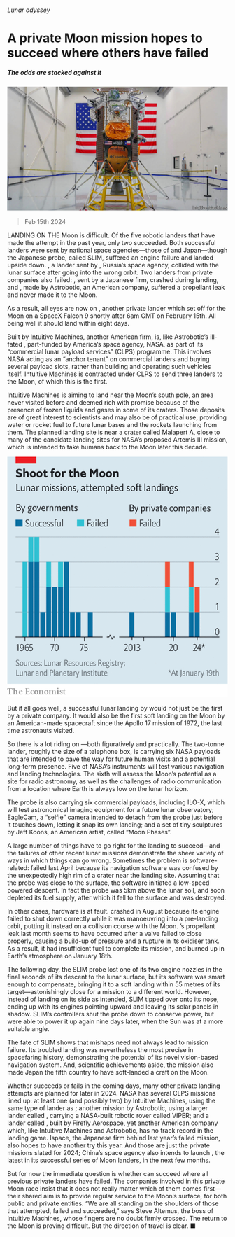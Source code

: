 ###### Lunar odyssey

# A private Moon mission hopes to succeed where others have failed 

##### The odds are stacked against it 

![image](images/20240217_STP003.jpg) 

> Feb 15th 2024 


LANDING ON THE Moon is difficult. Of the five robotic landers that have made the attempt in the past year, only two succeeded. Both successful landers were sent by national space agencies—those of  and Japan—though the Japanese probe, called SLIM, suffered an engine failure and landed upside down. , a lander sent by , Russia’s space agency, collided with the lunar surface after going into the wrong orbit. Two landers from private companies also failed: , sent by a Japanese firm, crashed during landing, and , made by Astrobotic, an American company, suffered a propellant leak and never made it to the Moon.

As a result, all eyes are now on , another private lander which set off for the Moon on a SpaceX Falcon 9 shortly after 6am GMT on February 15th. All being well it should land within eight days. 

Built by Intuitive Machines, another American firm, is, like Astrobotic’s ill-fated , part-funded by America’s space agency, NASA, as part of its “commercial lunar payload services” (CLPS) programme. This involves NASA acting as an “anchor tenant” on commercial landers and buying several payload slots, rather than building and operating such vehicles itself. Intuitive Machines is contracted under CLPS to send three landers to the Moon, of which this is the first.

Intuitive Machines is aiming to land near the Moon’s south pole, an area never visited before and deemed rich with promise because of the presence of frozen liquids and gases in some of its craters. Those deposits are of great interest to scientists and may also be of practical use, providing water or rocket fuel to future lunar bases and the rockets launching from them. The planned landing site is near a crater called Malapert A, close to many of the candidate landing sites for NASA’s proposed Artemis III mission, which is intended to take humans back to the Moon later this decade.

![image](images/20240217_STC400.png) 


But if all goes well, a successful lunar landing by would not just be the first by a private company. It would also be the first soft landing on the Moon by an American-made spacecraft since the Apollo 17 mission of 1972, the last time astronauts visited.

So there is a lot riding on —both figuratively and practically. The two-tonne lander, roughly the size of a telephone box, is carrying six NASA payloads that are intended to pave the way for future human visits and a potential long-term presence. Five of NASA’s instruments will test various navigation and landing technologies. The sixth will assess the Moon’s potential as a site for radio astronomy, as well as the challenges of radio communication from a location where Earth is always low on the lunar horizon. 

The probe is also carrying six commercial payloads, including ILO-X, which will test astronomical imaging equipment for a future lunar observatory; EagleCam, a “selfie” camera intended to detach from the probe just before it touches down, letting it snap its own landing; and a set of tiny sculptures by Jeff Koons, an American artist, called “Moon Phases”.

A large number of things have to go right for the landing to succeed—and the failures of other recent lunar missions demonstrate the sheer variety of ways in which things can go wrong. Sometimes the problem is software-related: failed last April because its navigation software was confused by the unexpectedly high rim of a crater near the landing site. Assuming that the probe was close to the surface, the software initiated a low-speed powered descent. In fact the probe was 5km above the lunar soil, and soon depleted its fuel supply, after which it fell to the surface and was destroyed.

In other cases, hardware is at fault.  crashed in August because its engine failed to shut down correctly while it was manoeuvring into a pre-landing orbit, putting it instead on a collision course with the Moon. ’s propellant leak last month seems to have occurred after a valve failed to close properly, causing a build-up of pressure and a rupture in its oxidiser tank. As a result, it had insufficient fuel to complete its mission, and burned up in Earth’s atmosphere on January 18th.

The following day, the SLIM probe lost one of its two engine nozzles in the final seconds of its descent to the lunar surface, but its software was smart enough to compensate, bringing it to a soft landing within 55 metres of its target—astonishingly close for a mission to a different world. However, instead of landing on its side as intended, SLIM tipped over onto its nose, ending up with its engines pointing upward and leaving its solar panels in shadow. SLIM’s controllers shut the probe down to conserve power, but were able to power it up again nine days later, when the Sun was at a more suitable angle.

The fate of SLIM shows that mishaps need not always lead to mission failure. Its troubled landing was nevertheless the most precise in spacefaring history, demonstrating the potential of its novel vision-based navigation system. And, scientific achievements aside, the mission also made Japan the fifth country to have soft-landed a craft on the Moon.

Whether succeeds or fails in the coming days, many other private landing attempts are planned for later in 2024. NASA has several CLPS missions lined up: at least one (and possibly two) by Intuitive Machines, using the same type of lander as ; another mission by Astrobotic, using a larger lander called , carrying a NASA-built robotic rover called VIPER; and a lander called , built by Firefly Aerospace, yet another American company which, like Intuitive Machines and Astrobotic, has no track record in the landing game. Ispace, the Japanese firm behind last year’s failed  mission, also hopes to have another try this year. And those are just the private missions slated for 2024; China’s space agency also intends to launch , the latest in its successful series of Moon landers, in the next few months.

But for now the immediate question is whether can succeed where all previous private landers have failed. The companies involved in this private Moon race insist that it does not really matter which of them comes first—their shared aim is to provide regular service to the Moon’s surface, for both public and private entities. “We are all standing on the shoulders of those that attempted, failed and succeeded,” says Steve Altemus, the boss of Intuitive Machines, whose fingers are no doubt firmly crossed. The return to the Moon is proving difficult. But the direction of travel is clear. ■


